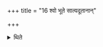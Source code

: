 +++
title = "16 श्वो भूते सात्यदूतानान्"

+++

<details><summary>थिते</summary>

श्वो भूते सात्यदूतानां त्रिहविषमिष्टिं निर्वपति । अश्विभ्यां पूष्णे पुरोडाशं द्वादशकपालमिति १६
</details>
